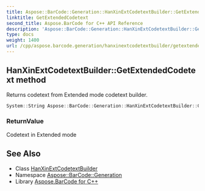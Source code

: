 ```yaml
---
title: Aspose::BarCode::Generation::HanXinExtCodetextBuilder::GetExtendedCodetext method
linktitle: GetExtendedCodetext
second_title: Aspose.BarCode for C++ API Reference
description: 'Aspose::BarCode::Generation::HanXinExtCodetextBuilder::GetExtendedCodetext method. Returns codetext from Extended mode codetext builder in C++.'
type: docs
weight: 1400
url: /cpp/aspose.barcode.generation/hanxinextcodetextbuilder/getextendedcodetext/
---
```

## HanXinExtCodetextBuilder::GetExtendedCodetext method


Returns codetext from Extended mode codetext builder.

```cpp
System::String Aspose::BarCode::Generation::HanXinExtCodetextBuilder::GetExtendedCodetext()
```


### ReturnValue

Codetext in Extended mode

## See Also

* Class [HanXinExtCodetextBuilder](../)
* Namespace [Aspose::BarCode::Generation](../../)
* Library [Aspose.BarCode for C++](../../../)
